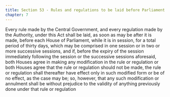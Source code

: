 ```yaml
---
title: Section 53 - Rules and regulations to be laid before Parliament
chapter: 7
---
```


Every rule made by the Central Government, and every regulation made by the Authority, under this Act shall be laid, as soon as may be after it is made, before each House of Parliament, while it is in session, for a total period of thirty days, which may be comprised in one session or in two or more successive sessions, and if, before the expiry of the session immediately following the session or the successive sessions aforesaid, both Houses agree in making any modification in the rule or regulation or both Houses agree that the rule or regulation should not be made, the rule or regulation shall thereafter have effect only in such modified form or be of no effect, as the case may be; so, however, that any such modification or annulment shall be without prejudice to the validity of anything previously done under that rule or regulation

